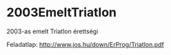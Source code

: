 # 2003EmeltTriatlon
 2003-as emelt Triatlon érettségi

Feladatlap: http://www.jos.hu/down/ErProg/Triatlon.pdf